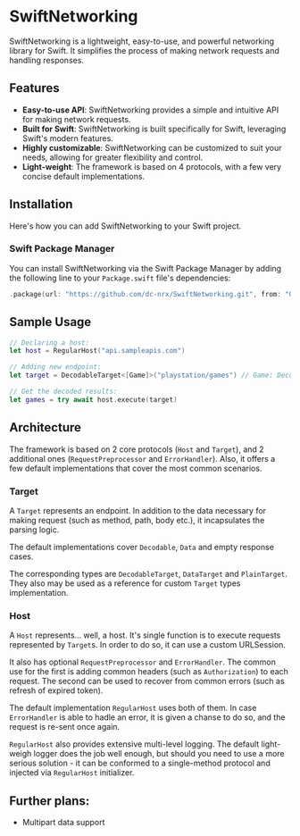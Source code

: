 # SwiftNetworking

SwiftNetworking is a lightweight, easy-to-use, and powerful networking library for Swift. It simplifies the process of making network requests and handling responses.

## Features

- **Easy-to-use API**: SwiftNetworking provides a simple and intuitive API for making network requests.
- **Built for Swift**: SwiftNetworking is built specifically for Swift, leveraging Swift's modern features.
- **Highly customizable**: SwiftNetworking can be customized to suit your needs, allowing for greater flexibility and control.
- **Light-weight**: The framework is based on 4 protocols, with a few very concise default implementations.

## Installation

Here's how you can add SwiftNetworking to your Swift project.

### Swift Package Manager

You can install SwiftNetworking via the Swift Package Manager by adding the following line to your `Package.swift` file's dependencies:

```swift
.package(url: "https://github.com/dc-nrx/SwiftNetworking.git", from: "0.4.0")
```
## Sample Usage

```swift
// Declaring a host:
let host = RegularHost("api.sampleapis.com")

// Adding new endpoint:
let target = DecodableTarget<[Game]>("playstation/games") // Game: Decodable

// Get the decoded results:
let games = try await host.execute(target)
```

## Architecture

The framework is based on 2 core protocols (`Host` and `Target`), and 2 additional ones (`RequestPreprocessor` and `ErrorHandler`). Also, it offers a few default implementations that cover the most common scenarios.

### Target

A `Target` represents an endpoint. In addition to the data necessary for making request (such as method, path, body etc.), it incapsulates the parsing logic.

The default implementations cover `Decodable`, `Data` and empty response cases.

The corresponding types are `DecodableTarget`, `DataTarget` and `PlainTarget`. They also may be used as a reference for custom `Target` types implementation.

### Host

A `Host` represents... well, a host. It's single function is to execute requests represented by `Target`s. In order to do so, it can use a custom URLSession. 

It also has optional `RequestPreprocessor` and `ErrorHandler`. The common use for the first is adding common headers (such as `Authorization`) to each request. The second can be used to recover from common errors (such as refresh of expired token).

The default implementation `RegularHost` uses both of them. In case `ErrorHandler` is able to hadle an error, it is given a chanse to do so, and the request is re-sent once again.

`RegularHost` also provides extensive multi-level logging. The default light-weigh logger does the job well enough, but should you need to use a more serious solution - it can be conformed to a single-method protocol and injected via `RegularHost` initializer.

## Further plans:
- Multipart data support
